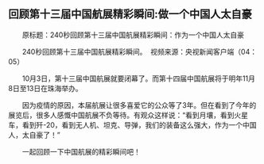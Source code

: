 ## 回顾第十三届中国航展精彩瞬间:做一个中国人太自豪
　　原标题：240秒回顾第十三届中国航展精彩瞬间：作为一个中国人太自豪

　　240秒回顾第十三届中国航展精彩瞬间。  视频来源：央视新闻客户端（04：05）

　　10月3日，第十三届中国航展就要闭幕了。而第十四届中国航展将于明年11月8日至13日在珠海举办。

　　因为疫情的原因，本届航展让很多喜爱它的公众等了3年。但在看到了今年的展览后，很多人感慨中国航展不负等待。有观众这样说：“看到月壤，看到火星车，看到歼-20，看到无人机、坦克、导弹，我们的装备这么强大，作为一个中国人，太自豪了！”

　　一起回顾一下中国航展的精彩瞬间吧！

